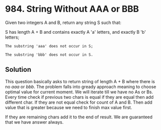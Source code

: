 # 984. String Without AAA or BBB

Given two integers A and B, return any string S such that:

S has length A + B and contains exactly A 'a' letters, and exactly B 'b' letters;

    The substring 'aaa' does not occur in S;

    The substring 'bbb' does not occur in S.

## Solution

This question basically asks to return string of length A + B where there is no *aaa* or *bbb*. The problem falls into gready approach meaning to choose optimal value for current moment. We will iterate till we have no As or Bs. Every time check if previous two chars is equal if they are equal then add different char. If they are not equal check for count of A and B. Then add value that is greater because we need to finish max value first.

If they are remaining chars add it to the end of result. We are guaranteed that we have answer always.

